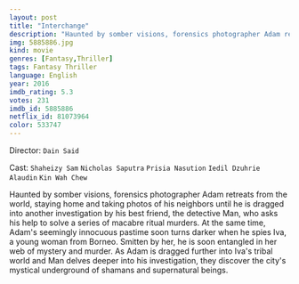 ```yaml
---
layout: post
title: "Interchange"
description: "Haunted by somber visions, forensics photographer Adam retreats from the world, staying home and taking photos of his neighbors until he is dragged into another investigation by his best friend, the detective Man, who asks his help to solve a series of macabre ritual murders. At the same time, Adam's seemingly innocuous pastime soon turns darker when he spies Iva, a young woman from Borneo. Smitten by her, he is soon entangled in her web of mystery and murder. As Adam is dragged further into Iva's tribal world and Man delves deeper into his i.."
img: 5885886.jpg
kind: movie
genres: [Fantasy,Thriller]
tags: Fantasy Thriller 
language: English
year: 2016
imdb_rating: 5.3
votes: 231
imdb_id: 5885886
netflix_id: 81073964
color: 533747
---
```

Director: `Dain Said`  

Cast: `Shaheizy Sam` `Nicholas Saputra` `Prisia Nasution` `Iedil Dzuhrie Alaudin` `Kin Wah Chew` 

Haunted by somber visions, forensics photographer Adam retreats from the world, staying home and taking photos of his neighbors until he is dragged into another investigation by his best friend, the detective Man, who asks his help to solve a series of macabre ritual murders. At the same time, Adam's seemingly innocuous pastime soon turns darker when he spies Iva, a young woman from Borneo. Smitten by her, he is soon entangled in her web of mystery and murder. As Adam is dragged further into Iva's tribal world and Man delves deeper into his investigation, they discover the city's mystical underground of shamans and supernatural beings.